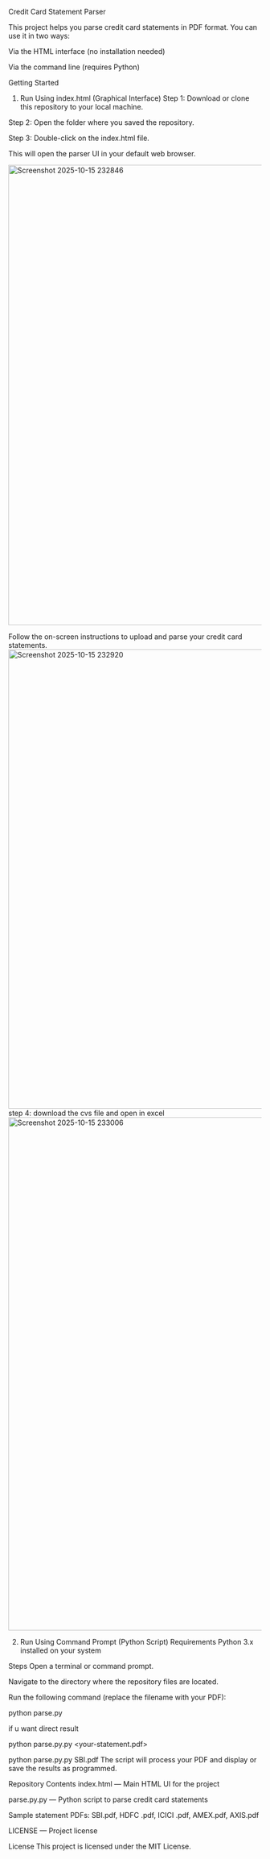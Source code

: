 Credit Card Statement Parser

This project helps you parse credit card statements in PDF format. You can use it in two ways:

Via the HTML interface (no installation needed)

Via the command line (requires Python)

Getting Started
1. Run Using index.html (Graphical Interface)
Step 1: Download or clone this repository to your local machine.

Step 2: Open the folder where you saved the repository.

Step 3: Double-click on the index.html file.

This will open the parser UI in your default web browser.

<img width="1914" height="914" alt="Screenshot 2025-10-15 232846" src="https://github.com/user-attachments/assets/d0f64d08-d281-42b7-bfd5-f00d039bd1c9" />

Follow the on-screen instructions to upload and parse your credit card statements.
<img width="1919" height="912" alt="Screenshot 2025-10-15 232920" src="https://github.com/user-attachments/assets/bce45edd-b3af-40e1-ac02-5fcd4de212a2" />
step 4: download the cvs file and open in excel
<img width="1919" height="1019" alt="Screenshot 2025-10-15 233006" src="https://github.com/user-attachments/assets/7f7aa219-925a-451f-9651-0c6623ee50d7" />

2. Run Using Command Prompt (Python Script)
Requirements
Python 3.x installed on your system

Steps
Open a terminal or command prompt.

Navigate to the directory where the repository files are located.

Run the following command (replace the filename with your PDF):

python parse.py

if u want direct result

python parse.py.py <your-statement.pdf>

python parse.py.py SBI.pdf
The script will process your PDF and display or save the results as programmed.

Repository Contents
index.html — Main HTML UI for the project

parse.py.py — Python script to parse credit card statements

Sample statement PDFs: SBI.pdf, HDFC .pdf, ICICI .pdf, AMEX.pdf, AXIS.pdf

LICENSE — Project license

License
This project is licensed under the MIT License.
